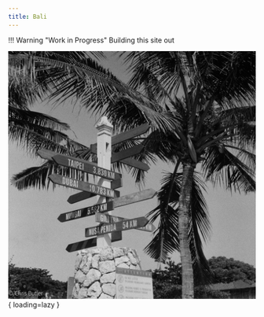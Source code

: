 ```yaml
---
title: Bali
---
```


!!! Warning "Work in Progress"
    Building this site out

![Leica CL (film), Ilford HP5+, 35mm](./images/000108500021.jpg){ loading=lazy }
